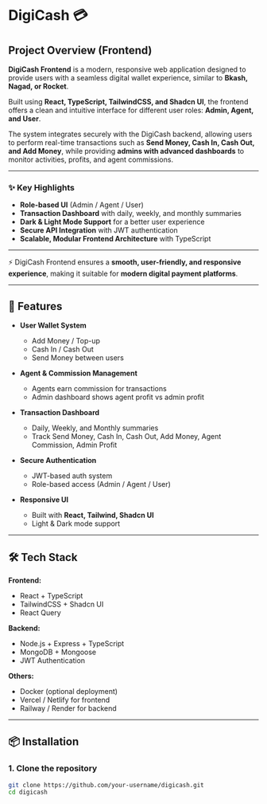 # DigiCash 💳

## Project Overview (Frontend)

**DigiCash Frontend** is a modern, responsive web application designed to provide users with a seamless digital wallet experience, similar to **Bkash, Nagad, or Rocket**.

Built using **React, TypeScript, TailwindCSS, and Shadcn UI**, the frontend offers a clean and intuitive interface for different user roles: **Admin, Agent, and User**.

The system integrates securely with the DigiCash backend, allowing users to perform real-time transactions such as **Send Money, Cash In, Cash Out, and Add Money**, while providing **admins with advanced dashboards** to monitor activities, profits, and agent commissions.

---

### ✨ Key Highlights

- **Role-based UI** (Admin / Agent / User)
- **Transaction Dashboard** with daily, weekly, and monthly summaries
- **Dark & Light Mode Support** for a better user experience
- **Secure API Integration** with JWT authentication
- **Scalable, Modular Frontend Architecture** with TypeScript

---

⚡ DigiCash Frontend ensures a **smooth, user-friendly, and responsive experience**, making it suitable for **modern digital payment platforms**.

---

## 🚀 Features

- **User Wallet System**

  - Add Money / Top-up
  - Cash In / Cash Out
  - Send Money between users

- **Agent & Commission Management**

  - Agents earn commission for transactions
  - Admin dashboard shows agent profit vs admin profit

- **Transaction Dashboard**

  - Daily, Weekly, and Monthly summaries
  - Track Send Money, Cash In, Cash Out, Add Money, Agent Commission, Admin Profit

- **Secure Authentication**

  - JWT-based auth system
  - Role-based access (Admin / Agent / User)

- **Responsive UI**
  - Built with **React, Tailwind, Shadcn UI**
  - Light & Dark mode support

---

## 🛠️ Tech Stack

**Frontend:**

- React + TypeScript
- TailwindCSS + Shadcn UI
- React Query

**Backend:**

- Node.js + Express + TypeScript
- MongoDB + Mongoose
- JWT Authentication

**Others:**

- Docker (optional deployment)
- Vercel / Netlify for frontend
- Railway / Render for backend

---

## 📦 Installation

### 1. Clone the repository

```bash
git clone https://github.com/your-username/digicash.git
cd digicash
```
